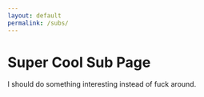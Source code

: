 ```yaml
---
layout: default
permalink: /subs/
---
```


# Super Cool Sub Page

I should do something interesting instead of fuck around.